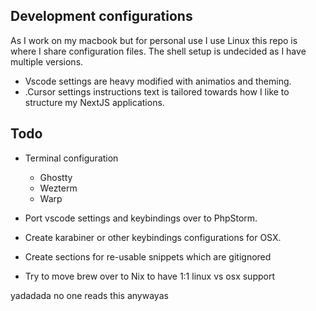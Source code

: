 ## Development configurations 

As I work on my macbook but for personal use I use Linux this repo is where I share configuration files. The shell setup is undecided as I have multiple versions.

- Vscode settings are heavy modified with animatios and theming.
- .Cursor settings instructions text is tailored towards how I like to structure my NextJS applications.

## Todo

- Terminal configuration 
    - Ghostty 
    - Wezterm
    - Warp

- Port vscode settings and keybindings over to PhpStorm.

- Create karabiner or other keybindings configurations for OSX.

- Create sections for re-usable snippets which are gitignored

- Try to move brew over to Nix to have 1:1 linux vs osx support

yadadada no one reads this anywayas
